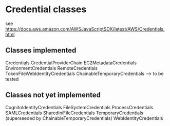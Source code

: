 # Credential classes

see https://docs.aws.amazon.com/AWSJavaScriptSDK/latest/AWS/Credentials.html

## Classes implemented

Credentials
CredentialProviderChain
EC2MetadataCredentials
EnvironmentCredentials
RemoteCredentials
TokenFileWebIdentityCredentials
ChainableTemporaryCredentials  --> to be tested

## Classes not yet implemented

CognitoIdentityCredentials
FileSystemCredentials
ProcessCredentials
SAMLCredentials
SharedIniFileCredentials
TemporaryCredentials (superseeded by ChainableTemporaryCredentials)
WebIdentityCredentials
